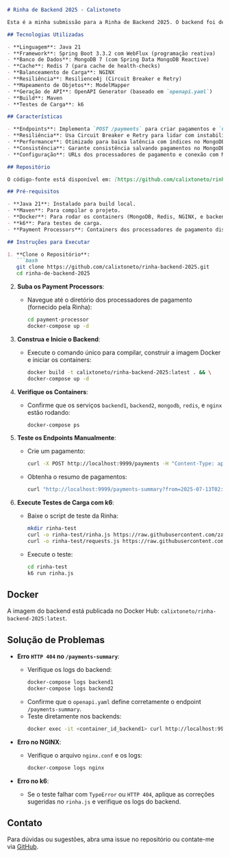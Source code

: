 ```markdown
# Rinha de Backend 2025 - Calixtoneto

Esta é a minha submissão para a Rinha de Backend 2025. O backend foi desenvolvido com foco em alta performance, baixa latência e consistência para maximizar o lucro, minimizando taxas e penalidades.

## Tecnologias Utilizadas

- **Linguagem**: Java 21
- **Framework**: Spring Boot 3.3.2 com WebFlux (programação reativa)
- **Banco de Dados**: MongoDB 7 (com Spring Data MongoDB Reactive)
- **Cache**: Redis 7 (para cache de health-checks)
- **Balanceamento de Carga**: NGINX
- **Resiliência**: Resilience4j (Circuit Breaker e Retry)
- **Mapeamento de Objetos**: ModelMapper
- **Geração de API**: OpenAPI Generator (baseado em `openapi.yaml`)
- **Build**: Maven
- **Testes de Carga**: k6

## Características

- **Endpoints**: Implementa `POST /payments` para criar pagamentos e `GET /payments-summary` para obter resumo de pagamentos, conforme especificações.
- **Resiliência**: Usa Circuit Breaker e Retry para lidar com instabilidades dos processadores de pagamento.
- **Performance**: Otimizado para baixa latência com índices no MongoDB (`requestedAt` e `correlationId`), processamento em streaming e cache de health-checks no Redis.
- **Consistência**: Garante consistência salvando pagamentos no MongoDB antes de enviar ao processador e validando `correlationId` único.
- **Configuração**: URLs dos processadores de pagamento e conexão com MongoDB/Redis configuradas no `application.yml`.

## Repositório

O código-fonte está disponível em: [https://github.com/calixtoneto/rinha-backend-2025](https://github.com/calixtoneto/rinha-backend-2025)

## Pré-requisitos

- **Java 21**: Instalado para build local.
- **Maven**: Para compilar o projeto.
- **Docker**: Para rodar os containers (MongoDB, Redis, NGINX, e backend).
- **k6**: Para testes de carga.
- **Payment Processors**: Containers dos processadores de pagamento disponíveis (veja `payment-processor/docker-compose.yml`).

## Instruções para Executar

1. **Clone o Repositório**:
   ```bash
   git clone https://github.com/calixtoneto/rinha-backend-2025.git
   cd rinha-de-backend-2025
   ```

2. **Suba os Payment Processors**:
   - Navegue até o diretório dos processadores de pagamento (fornecido pela Rinha):
     ```bash
     cd payment-processor
     docker-compose up -d
     ```

3. **Construa e Inicie o Backend**:
   - Execute o comando único para compilar, construir a imagem Docker e iniciar os containers:
     ```bash
     docker build -t calixtoneto/rinha-backend-2025:latest . && \
     docker-compose up -d
     
     ```

4. **Verifique os Containers**:
   - Confirme que os serviços `backend1`, `backend2`, `mongodb`, `redis`, e `nginx` estão rodando:
     ```bash
     docker-compose ps
     ```

5. **Teste os Endpoints Manualmente**:
   - Crie um pagamento:
     ```bash
     curl -X POST http://localhost:9999/payments -H "Content-Type: application/json" -d '{"correlationId": "550e8400-e29b-41d4-a716-446655440000", "amount": 19.90}'
     ```
   - Obtenha o resumo de pagamentos:
     ```bash
     curl "http://localhost:9999/payments-summary?from=2025-07-13T02:00:01.897Z&to=2025-07-13T02:00:11.797Z"
     ```

6. **Execute Testes de Carga com k6**:
   - Baixe o script de teste da Rinha:
     ```bash
     mkdir rinha-test
     curl -o rinha-test/rinha.js https://raw.githubusercontent.com/zanfranceschi/rinha-de-backend-2025/main/rinha-test/rinha.js
     curl -o rinha-test/requests.js https://raw.githubusercontent.com/zanfranceschi/rinha-de-backend-2025/main/rinha-test/requests.js
     ```
   - Execute o teste:
     ```bash
     cd rinha-test
     k6 run rinha.js
     ```

## Docker

A imagem do backend está publicada no Docker Hub: `calixtoneto/rinha-backend-2025:latest`.

## Solução de Problemas

- **Erro `HTTP 404` no `/payments-summary`**:
  - Verifique os logs do backend:
    ```bash
    docker-compose logs backend1
    docker-compose logs backend2
    ```
  - Confirme que o `openapi.yaml` define corretamente o endpoint `/payments-summary`.
  - Teste diretamente nos backends:
    ```bash
    docker exec -it <container_id_backend1> curl http://localhost:9999/payments-summary?from=2025-07-13T02:00:01.897Z&to=2025-07-13T02:00:11.797Z
    ```

- **Erro no NGINX**:
  - Verifique o arquivo `nginx.conf` e os logs:
    ```bash
    docker-compose logs nginx
    ```

- **Erro no k6**:
  - Se o teste falhar com `TypeError` ou `HTTP 404`, aplique as correções sugeridas no `rinha.js` e verifique os logs do backend.

## Contato

Para dúvidas ou sugestões, abra uma issue no repositório ou contate-me via [GitHub](https://github.com/calixtoneto).
```